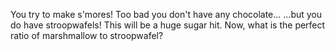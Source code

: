 You try to make s'mores! Too bad you don't have any chocolate...
...but you do have stroopwafels! This will be a huge sugar hit.
Now, what is the perfect ratio of marshmallow to stroopwafel?
